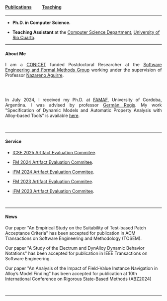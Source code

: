 #### [Publications](/publications)&nbsp;   &nbsp;   &nbsp;   &nbsp;   &nbsp; [Teaching](/teaching)&nbsp;   &nbsp;   &nbsp;   &nbsp;   &nbsp; 

---


* **Ph.D. in Computer Science.** 

* **Teaching Assistant** at the <a href="http://dc.exa.unrc.edu.ar" target="_blank" rel="noopener noreferrer">Computer Science Department</a>, <a href="https://www.unrc.edu.ar" target="_blank" rel="noopener noreferrer">University of Rio Cuarto</a>.

---

#### About Me

<div style="text-align: justify"> 
	

I am a <a href="https://www.conicet.gov.ar" target="_blank" rel="noopener noreferrer">CONICET</a> funded Postdoctoral Researcher at the <a href="https://mfis.dc.exa.unrc.edu.ar" target="_blank" rel="noopener noreferrer">Software Engineering and Formal Methods Group</a> working under the supervision of Professor <a href="https://nmaguirre.github.io" target="_blank" rel="noopener noreferrer">Nazareno Aguirre</a>. 

<br>
<br>

In July 2024, I received my Ph.D. at <a href="https://www.famaf.unc.edu.ar" target="_blank" rel="noopener noreferrer">FAMAF</a>, University of Cordoba, Argentina. I was advised by professor <a href="https://gregistecco.github.io" target="_blank" rel="noopener noreferrer">Germán Regis</a>. My work "Specification of Dynamic Models and Automatic Property Analysis with Alloy-based Tools" is available <a href="https://rdu.unc.edu.ar/handle/11086/553418" target="_blank" rel="noopener noreferrer">here</a>.

<br>

</div>

---

#### Service

* <a href="https://conf.researchr.org/committee/icse-2025/icse-2025-artifact-evaluation-artifact-evaluation" target="_blank" rel="noopener noreferrer">ICSE 2025 Artifact Evaluation Commitee</a>.

* <a href="https://www.fm24.polimi.it/?page_id=486#ae-cmt" target="_blank" rel="noopener noreferrer">FM 2024 Artifact Evaluation Commitee</a>.
* <a href="https://ifm2024.cs.manchester.ac.uk/artifacts.html" target="_blank" rel="noopener noreferrer">iFM 2024 Artifact Evaluation Commitee</a>.

* <a href="https://fm2023.isp.uni-luebeck.de/index.php/calls/#call-for-ae" target="_blank" rel="noopener noreferrer">FM 2023 Artifact Evaluation Commitee</a>.
* <a href="https://ifm23.liacs.nl/committees.html" target="_blank" rel="noopener noreferrer">iFM 2023 Artifact Evaluation Commitee</a>.

<br>

---

#### News

Our paper "An Empirical Study on the Suitability of Test-based Patch Acceptance Criteria" has been accepted for publication in ACM Transactions on Software Engineering and Methodology (TOSEM).

Our paper "A Study of the Electrum and DynAlloy Dynamic Behavior Notations" has been accepted for publication in IEEE Transactions on Software Engineering.

Our paper "An Analysis of the Impact of Field-Value Instance Navigation in Alloy’s Model Finding" has been accepted for publication at 10th International Conference on Rigorous State-Based Methods (ABZ2024)

<br>

---
<!--p style="font-size:11px">Page template forked from <a href="https://github.com/evanca/quick-portfolio">evanca</a></p-->
<!-- Remove above link if you don't want to attibute -->
